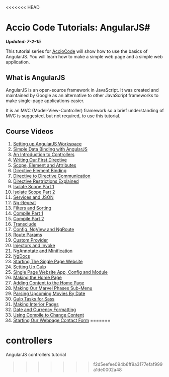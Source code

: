 <<<<<<< HEAD
# Accio Code Tutorials: AngularJS#

***Updated: 7-2-15***

This tutorial series for [AccioCode](https://www.youtube.com/user/CDPAdvertising "Accio Code on YouTube") will show how to use the basics of AngularJS. You will learn how to make a simple web page and a simple web application.

## What is AngularJS ##
AngularJS is an open-source framework in JavaScript. It was created and maintained by Google as an alternative to other JavaScript frameworks to make single-page applications easier.

It is an MVC (Model-View-Controller) framework so a brief understanding of MVC is suggested, but not required, to use this tutorial.

## Course Videos ##
1. [Setting up AngularJS Workspace](https://www.youtube.com/watch?v=ofASsumsf7E "Setting up AngularJS Workspace on YouTube")
2. [Simple Data Binding with AngularJS](https://www.youtube.com/watch?v=ia_vAGm_PCQ "Simple Data Binding with AngularJS")
3. [An Introduction to Controllers](https://www.youtube.com/watch?v=IGy2c-XwXgI "An Introduction to Controllers")
4. [Writing Our First Directive](http://youtu.be/QwaVgz-GSXY "Writing our First Directive")
5. [Scope, Element and Attributes](http://youtu.be/utKtjxLako4 "Scope, Element and Attributes")
6. [Directive Element Binding](http://youtu.be/7vgvBffpSbs "Directive Element Binding")
7. [Directive to Directive Communication](http://youtu.be/aG8VD0KvUw4 "Directive to Directive Communication")
8. [Directive Restrictions Explained](http://youtu.be/mkEJDWneiPg "Directive Restrictions Explained")
9. [Isolate Scope Part 1](https://www.youtube.com/watch?v=-a4E2eRHHVY "Isolate Scope Part 1")
10. [Isolate Scope Part 2](http://youtu.be/UMoDVY8HAVk "Isolate Scope Part 2")
11. [Services and JSON](http://youtu.be/rHmk0UhJSb4 "Services and JSON")
12. [Ng-Repeat](http://youtu.be/CqaoKt1Gvyk "Ng-Repeat")
13. [Filters and Sorting](http://youtu.be/7nOcg6SPspI "Filters and Sorting")
14. [Compile Part 1](https://www.youtube.com/watch?v=FemQfKf03gY "Compile, Pre, Post")
15. [Compile Part 2](https://www.youtube.com/watch?v=uV_YoyQhrJY "$compile")
16. [Transclude](https://www.youtube.com/watch?v=A0mdSbdE7-E "Transclude")
17. [Config, NgView and NgRoute](https://www.youtube.com/watch?v=ZtqzeYooMw4 "Config, NgView and NgRoute")
18. [Route Params](https://www.youtube.com/watch?v=BmYVs4LY3OM "Route Params")
19. [Custom Provider](https://www.youtube.com/watch?v=FemQfKf03gY "Custom Provider")
20. [Injectors and Invoke](https://www.youtube.com/watch?v=Z8mE2-TWoQ8 "Injectors and Invoke")
21. [NgAnnotate and Minification](http://youtu.be/4waCqOuw3Tc "NgAnnotate and Minification")
22. [NgDocs](http://youtu.be/e31elKr5hD0 "NgDocs")
23. [Starting The Single Page Website](https://www.youtube.com/watch?v=V6unYD1QrAs "Starting the Single Page Website")
24. [Setting Up Gulp](https://www.youtube.com/watch?v=FhLpL24xGXU "Setting Up Gulp")
25. [Single Page Website App, Config and Module](https://www.youtube.com/watch?v=IuBIk1oJ-Uw "Single Page Website App, Config and Module")
26. [Making the Home Page](https://www.youtube.com/watch?v=xlmx19wo9Dc "Making the Home Page")
27. [Adding Content to the Home Page](http://youtu.be/0Gzuaoo4j3s "Adding Content to the Home Page")
28. [Making Our Marvel Phases Sub-Menu](http://youtu.be/3x90mxH5wVg "Making Our Marvel Phases Sub-Menu")
29. [Parsing Upcoming Movies By Date](http://youtu.be/tS-XbfD1iVE "Parsing Upcoming Movies By Date")
30. [Gulp Tasks for Sass](https://www.youtube.com/watch?v=o8-MWsWKonI "Gulp Tasks for Sass")
31. [Making Interior Pages](https://www.youtube.com/watch?v=xHxaw2Epinc "Making Interior Pages")
32. [Date and Currency Formatting](https://www.youtube.com/watch?v=9AYXMQqJ_6g "Date and Currency Formatting")
33. [Using Compile to Change Content](https://www.youtube.com/watch?v=Ob9E1-TFUBs "Using Compile to Change Content")
34. [Starting Our Webpage Contact Form](http://youtu.be/L34s4xwBvwE "Starting Our Webpage Contact Form")
=======
# controllers
AngularJS controllers tutorial
>>>>>>> f2d5eefee094b6ff9a3177efaf999a1de0002a48
